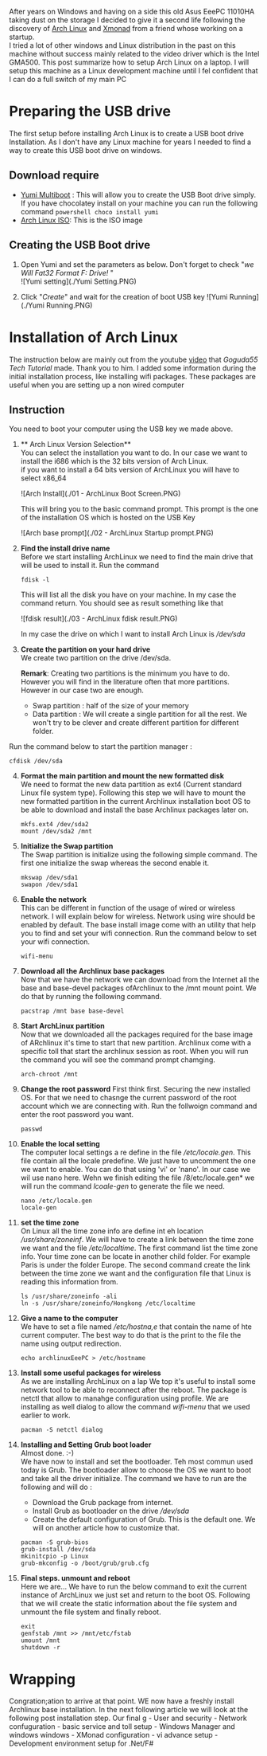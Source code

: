 After years on Windows and having on a side this old Asus EeePC 11010HA taking dust on the storage I decided to give it a second life following the discovery of [Arch Linux](https://www.archlinux.org) and [Xmonad](http://xmonad.org/) from a friend whose working on a startup.  
I tried a lot of other windows and Linux distribution in the past on this machine without success mainly related to the video driver which is the Intel GMA500.  This post summarize how to setup Arch Linux on a laptop.
I will setup this machine as a Linux development machine until I fel confident that I can do a full switch of my main PC

Preparing the USB drive
===
The first setup before installing Arch Linux is to create a USB boot drive Installation. As I don't have any Linux machine for years I needed to find a way to create this USB boot drive on windows.

Download require
---
- [Yumi Multiboot](http://www.pendrivelinux.com/yumi-multiboot-usb-creator/) : This will allow you to create the USB Boot drive simply. If you have chocolatey install on your machine you can run the following command ```powershell
choco install yumi```
- [Arch Linux ISO](https://www.archlinux.org/download/): This is the ISO image

Creating the USB Boot drive
---
1. Open Yumi and set the parameters as below. Don't forget to check "*we Will Fat32 Format F: Drive!* "  
   ![Yumi setting](./Yumi Setting.PNG)  

2. Click "*Create*" and wait for the creation of boot USB key
   ![Yumi Running](./Yumi Running.PNG)

Installation of Arch Linux
===
The instruction below are mainly out from the youtube   [video](https://www.youtube.com/watch?v=Wqh9AQt3nho) that *Goguda55 Tech Tutorial* made. Thank you to him.
I added some information during the initial installation process, like installing wifi packages. These packages are useful when you are setting up a non wired computer

Instruction
--

You need to boot your computer using the USB key we made above.

1. ** Arch Linux Version Selection**  
   You can select the installation you want to do. In our case we want to install the i686 which is the 32 bits version of Arch Linux.  
   if you want to install a 64 bits version of ArchLinux you will have to select x86_64

   ![Arch Install](./01 - ArchLinux Boot Screen.PNG)  

   This will bring you to the basic command prompt. This prompt is the one of the installation OS which is hosted on the USB Key

   ![Arch base prompt](./02 - ArchLinux Startup prompt.PNG)  

2. **Find the install drive name**  
 Before we start installing ArchLinux we need to find the main drive that will be used to install it.
   Run the command  
   ```batch
   fdisk -l
   ```  
   This will list all the disk you have on your machine. In my case the command return.  You should see as result something like that  

   ![fdisk result](./03 - ArchLinux fdisk result.PNG)

   In my case the drive on which I want to install Arch Linux is */dev/sda*

3. **Create the partition on your hard drive**  
   We create two partition on the drive /dev/sda.

   **Remark**: Creating two partitions is the minimum you have to do. However you will find in the literature often that more partitions. However in our case two are enough.

    * Swap partition : half of the size of your memory
    * Data partition : We will create a single partition for all the rest. We won't try to be clever and create different partition for different folder.  

 Run the command below to start the partition manager :  
   ```batch
   cfdisk /dev/sda
   ```  
4. **Format the main partition and mount the new formatted disk**   
 We need to format the new data partition as ext4 (Current standard Linux file system type). Following this step we will have to mount the new formatted partition in the current Archlinux installation boot OS to be able to download and install the base Archlinux packages later on.  
    
    ```batch
    mkfs.ext4 /dev/sda2
    mount /dev/sda2 /mnt
    ```  
5. **Initialize  the Swap partition**  
  The Swap partition is initialize using the following simple command. The first one initialize the swap whereas the second enable it.  
    
    ```batch
    mkswap /dev/sda1
    swapon /dev/sda1
    ```  
6. **Enable the network**  
  This can be different in function of the usage of wired or wireless network. I will explain below for wireless. Network using wire should be enabled by default. The base install image come with an utility that help you to find and set your wifi connection.  Run the command below to set your wifi connection.    
    
    ```batch
    wifi-menu
    ```  
7. **Download all the Archlinux base packages**  
  Now that we have the network we can download from the Internet all the base and base-devel packages ofArchlinux to the /mnt mount point. We do that by running the following command.  
    
    ```batch
    pacstrap /mnt base base-devel
    ```  
8. **Start ArchLinux partition**  
  Now that we downloaded all the packages required for the base image of ARchlinux it's time to start that new partition. Archlinux come with a specific toll that start the archlinux session as root. When you will run the command you will see the command prompt chamging.  
    
    ```batch
    arch-chroot /mnt
    ```  
9. **Change the root password**
  First think first. Securing the new installed OS. For that we need to chasnge the current password of the root account which we are connecting with. Run the follwoign command and enter the root password you want.  
    
    ```batch
    passwd
    ```  
10. **Enable the local setting**  
  The computer local settings a re define in the file  */etc/locale.gen*. This file contain all the locale predefine. We just have to uncomment the one we want to enable.  You can do that using 'vi' or 'nano'. In our case we wil use nano here. Wehn we finish editing the file /8/etc/locale.gen* we will run the command *lcoale-gen* to generate the file we need.  
    
    ```batch
    nano /etc/locale.gen
    locale-gen
    ```  
11. **set the time zone**  
  On Linux all the time zone info are define int eh location */usr/share/zoneinf*. We will have to create a link between the time zone we want and the file */etc/localtime*. The first command list the time zone info. Your time zone can be locate in another child folder. For example Paris is under the folder Europe. The second command create the link between the time zone we want and the configuration file that Linux is reading this information from.  
    
    ```batch
    ls /usr/share/zoneinfo -ali
    ln -s /usr/share/zoneinfo/Hongkong /etc/localtime
    ```  
12. **Give a name to the computer**  
  We have to set a file named */etc/hostna,e* that contain the name of hte current computer. The best way to do that is the print to the file the name using output redirection.  
    
    ```batch
    echo archlinuxEeePC > /etc/hostname
    ```  
13. **Install some useful packages for wireless**  
  As we are installing ArchLinux on a lap We top it's useful to install some  network tool to be able to reconnect after the reboot. The package is netctl that allow to manahge configuration using profile. We are installing as well dialog to allow the command *wifi-menu* that we used earlier to work.  
    
    ```batch
    pacman -S netctl dialog
    ```  
14. **Installing and Setting Grub boot loader**  
  Almost done.  :-)  
  We have now to install and set the bootloader. Teh most commun used today is Grub. The bootloader allow to choose the OS we want to boot and take all the driver initialize. The command we have to run are the following and will do :
      - Download the Grub package from internet.
      - Install Grub as bootloader on the drive */dev/sda*
      - Create the default configuration of Grub. This is the default one. We will on another article how to customize that.  
    
    ```batch
    pacman -S grub-bios
    grub-install /dev/sda
    mkinitcpio -p Linux
    grub-mkconfig -o /boot/grub/grub.cfg
    ```  
15. **Final steps. unmount and reboot**  
  Here we are... We have to run the below command to exit the current instance of ArchLinux we just set and return to the boot OS. Following that we will create the  static information about the file system and unmount the file system and finally reboot.  
    
    ```batch
    exit
    genfstab /mnt >> /mnt/etc/fstab
    umount /mnt
    shutdown -r
    ```  

Wrapping  
=======
Congration;ation to arrive at that point. WE now have a freshly install Archlinux base installation. In the next following article we will look at the following post installation step. Our final g
    - User and security
    - Network confuguration
    - basic service and toll setup
    - Windows Manager and windows windows
    - XMonad configuration
    - vi advance setup
    - Development environment setup for .Net/F#
